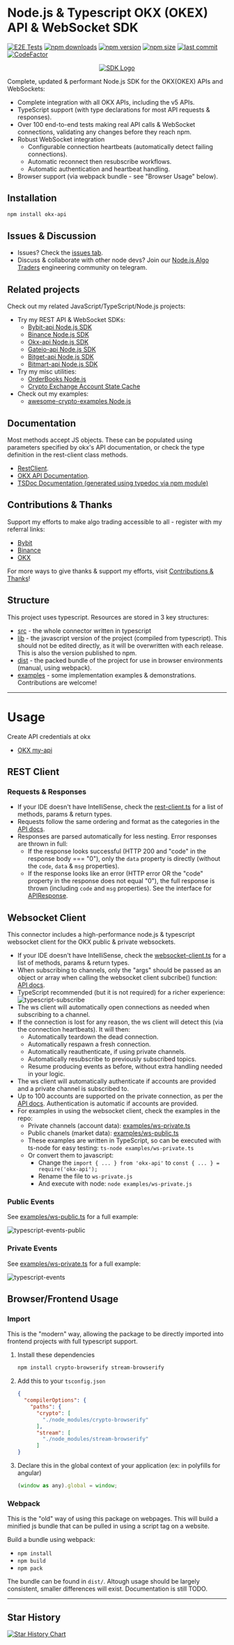 # Node.js & Typescript OKX (OKEX) API & WebSocket SDK

[![E2E Tests](https://github.com/tiagosiebler/okx-api/actions/workflows/e2etest.yml/badge.svg?branch=master)](https://github.com/tiagosiebler/okx-api/actions/workflows/e2etest.yml) [![npm downloads](https://img.shields.io/npm/dt/okx-api)][1] [![npm version](https://img.shields.io/npm/v/okx-api)][1] [![npm size](https://img.shields.io/bundlephobia/min/okx-api/latest)][1] [![last commit](https://img.shields.io/github/last-commit/tiagosiebler/okx-api)][1] [![CodeFactor](https://www.codefactor.io/repository/github/tiagosiebler/okx-api/badge)](https://www.codefactor.io/repository/github/tiagosiebler/okx-api)

<p align="center">
  <a href="https://www.npmjs.com/package/okx-api">
    <picture>
      <source media="(prefers-color-scheme: dark)" srcset="https://github.com/tiagosiebler/okx-api/blob/master/docs/images/logoDarkMode2.svg?raw=true#gh-dark-mode-only">
      <img alt="SDK Logo" src="https://github.com/tiagosiebler/okx-api/blob/master/docs/images/logoBrightMode2.svg?raw=true#gh-light-mode-only">
    </picture>
  </a>
</p>

[1]: https://www.npmjs.com/package/okx-api

Complete, updated & performant Node.js SDK for the OKX(OKEX) APIs and WebSockets:

- Complete integration with all OKX APIs, including the v5 APIs.
- TypeScript support (with type declarations for most API requests & responses).
- Over 100 end-to-end tests making real API calls & WebSocket connections, validating any changes before they reach npm.
- Robust WebSocket integration
  - Configurable connection heartbeats (automatically detect failing connections).
  - Automatic reconnect then resubscribe workflows.
  - Automatic authentication and heartbeat handling.
- Browser support (via webpack bundle - see "Browser Usage" below).

## Installation

```bash
npm install okx-api
```

## Issues & Discussion

- Issues? Check the [issues tab](https://github.com/tiagosiebler/okx-api/issues).
- Discuss & collaborate with other node devs? Join our [Node.js Algo Traders](https://t.me/nodetraders) engineering community on telegram.

## Related projects

Check out my related JavaScript/TypeScript/Node.js projects:

- Try my REST API & WebSocket SDKs:
  - [Bybit-api Node.js SDK](https://www.npmjs.com/package/bybit-api)
  - [Binance Node.js SDK](https://www.npmjs.com/package/binance)
  - [Okx-api Node.js SDK](https://www.npmjs.com/package/okx-api)
  - [Gateio-api Node.js SDK](https://www.npmjs.com/package/gateio-api)
  - [Bitget-api Node.js SDK](https://www.npmjs.com/package/bitget-api)
  - [Bitmart-api Node.js SDK](https://www.npmjs.com/package/bitmart-api)
- Try my misc utilities:
  - [OrderBooks Node.js](https://www.npmjs.com/package/orderbooks)
  - [Crypto Exchange Account State Cache](https://www.npmjs.com/package/accountstate)
- Check out my examples:
  - [awesome-crypto-examples Node.js](https://github.com/tiagosiebler/awesome-crypto-examples)

## Documentation

Most methods accept JS objects. These can be populated using parameters specified by okx's API documentation, or check the type definition in the rest-client class methods.

- [RestClient](src/rest-client.ts).
- [OKX API Documentation](https://www.okx.com/docs-v5/en/#rest-api).
- [TSDoc Documentation (generated using typedoc via npm module)](https://tsdocs.dev/docs/okx-api)

## Contributions & Thanks

Support my efforts to make algo trading accessible to all - register with my referral links:

- [Bybit](https://www.bybit.com/en-US/register?affiliate_id=9410&language=en-US&group_id=0&group_type=1)
- [Binance](https://www.binance.com/en/register?ref=20983262)
- [OKX](https://www.okx.com/join/18504944)

For more ways to give thanks & support my efforts, visit [Contributions & Thanks](https://github.com/tiagosiebler/awesome-crypto-examples/wiki/Contributions-&-Thanks)!

## Structure

This project uses typescript. Resources are stored in 3 key structures:

- [src](./src) - the whole connector written in typescript
- [lib](./lib) - the javascript version of the project (compiled from typescript). This should not be edited directly, as it will be overwritten with each release. This is also the version published to npm.
- [dist](./dist) - the packed bundle of the project for use in browser environments (manual, using webpack).
- [examples](./examples) - some implementation examples & demonstrations. Contributions are welcome!

---

# Usage

Create API credentials at okx

- [OKX my-api](https://www.okx.com/account/my-api)

## REST Client

### Requests & Responses

- If your IDE doesn't have IntelliSense, check the [rest-client.ts](./src/rest-client.ts) for a list of methods, params & return types.
- Requests follow the same ordering and format as the categories in the [API docs](https://www.okx.com/docs-v5/en/#rest-api).
- Responses are parsed automatically for less nesting. Error responses are thrown in full:
  - If the response looks successful (HTTP 200 and "code" in the response body === "0"), only the `data` property is directly (without the `code`, `data` & `msg` properties).
  - If the response looks like an error (HTTP error OR the "code" property in the response does not equal "0"), the full response is thrown (including `code` and `msg` properties). See the interface for [APIResponse<T>](./src/types/rest/shared.ts).

## Websocket Client

This connector includes a high-performance node.js & typescript websocket client for the OKX public & private websockets.

- If your IDE doesn't have IntelliSense, check the [websocket-client.ts](./src/websocket-client.ts) for a list of methods, params & return types.
- When subscribing to channels, only the "args" should be passed as an object or array when calling the websocket client subcribe() function: [API docs](https://www.okx.com/docs-v5/en/#websocket-api-subscribe).
- TypeScript recommended (but it is not required) for a richer experience:
  ![typescript-subscribe](./docs/images/subscribe-with-typescript.gif)
- The ws client will automatically open connections as needed when subscribing to a channel.
- If the connection is lost for any reason, the ws client will detect this (via the connection heartbeats). It will then:
  - Automatically teardown the dead connection.
  - Automatically respawn a fresh connection.
  - Automatically reauthenticate, if using private channels.
  - Automatically resubscribe to previously subscribed topics.
  - Resume producing events as before, without extra handling needed in your logic.
- The ws client will automatically authenticate if accounts are provided and a private channel is subscribed to.
- Up to 100 accounts are supported on the private connection, as per the [API docs](https://www.okx.com/docs-v5/en/#websocket-api-login). Authentication is automatic if accounts are provided.
- For examples in using the websocket client, check the examples in the repo:
  - Private channels (account data): [examples/ws-private.ts](./examples/ws-private.ts)
  - Public chanels (market data): [examples/ws-public.ts](./examples/ws-public.ts)
  - These examples are written in TypeScript, so can be executed with ts-node for easy testing:
    `ts-node examples/ws-private.ts`
  - Or convert them to javascript:
    - Change the `import { ... } from 'okx-api'` to `const { ... } = require('okx-api');`
    - Rename the file to `ws-private.js`
    - And execute with node: `node examples/ws-private.js`

### Public Events

See [examples/ws-public.ts](./examples/ws-public.ts) for a full example:

![typescript-events-public](./docs/images/subscribe-events-public.gif)

### Private Events

See [examples/ws-private.ts](./examples/ws-private.ts) for a full example:

![typescript-events](./docs/images/subscribe-events.gif)

## Browser/Frontend Usage

### Import

This is the "modern" way, allowing the package to be directly imported into frontend projects with full typescript support.

1. Install these dependencies
   ```sh
   npm install crypto-browserify stream-browserify
   ```
2. Add this to your `tsconfig.json`
   ```json
   {
     "compilerOptions": {
       "paths": {
         "crypto": [
           "./node_modules/crypto-browserify"
         ],
         "stream": [
           "./node_modules/stream-browserify"
         ]
   }
   ```
3. Declare this in the global context of your application (ex: in polyfills for angular)
   ```js
   (window as any).global = window;
   ```

### Webpack

This is the "old" way of using this package on webpages. This will build a minified js bundle that can be pulled in using a script tag on a website.

Build a bundle using webpack:

- `npm install`
- `npm build`
- `npm pack`

The bundle can be found in `dist/`. Altough usage should be largely consistent, smaller differences will exist. Documentation is still TODO.

---

## Star History

[![Star History Chart](https://api.star-history.com/svg?repos=tiagosiebler/bybit-api,tiagosiebler/binance,tiagosiebler/orderbooks,tiagosiebler/okx-api,tiagosiebler/bitget-api,tiagosiebler/awesome-crypto-examples,tiagosiebler/bitmart-api,tiagosiebler/gateio-api&type=Date)](https://star-history.com/#tiagosiebler/bybit-api&tiagosiebler/binance&tiagosiebler/orderbooks&tiagosiebler/okx-api&tiagosiebler/bitget-api&tiagosiebler/awesome-crypto-examples&tiagosiebler/bitmart-api&tiagosiebler/gateio-api&Date)
